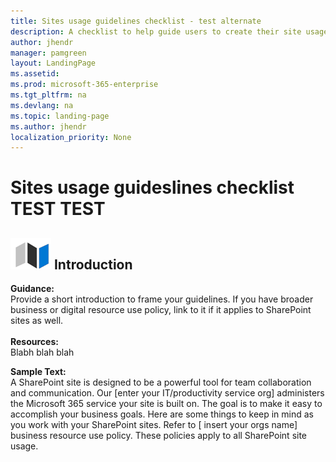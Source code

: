 ```yaml
---
title: Sites usage guidelines checklist - test alternate
description: A checklist to help guide users to create their site usage guidance.
author: jhendr
manager: pamgreen
layout: LandingPage
ms.assetid: 
ms.prod: microsoft-365-enterprise
ms.tgt_pltfrm: na
ms.devlang: na
ms.topic: landing-page
ms.author: jhendr
localization_priority: None 
---
```


# Sites usage guideslines checklist TEST TEST

## ![Alt image text](media/map.png "A map") Introduction

**Guidance:**</br>
Provide a short introduction to frame your guidelines. If you have broader business or digital resource use policy, link to it if it applies to SharePoint sites as well.</br>
</br>
**Resources:**</br>
Blabh blah blah

**Sample Text:**</br>
A SharePoint site is designed to be a powerful tool for team collaboration and communication. Our [enter your IT/productivity service org] administers the Microsoft 365 service your site is built on. The goal is to make it easy to accomplish your business goals.
Here are some things to keep in mind as you work with your SharePoint sites.
Refer to [ insert your orgs name] business resource use policy. These policies apply to all SharePoint site usage.